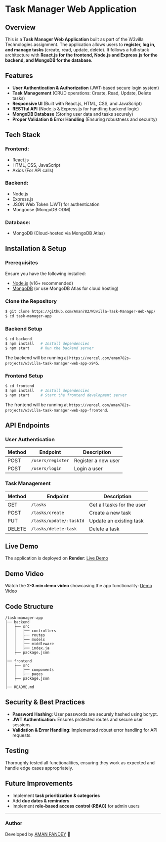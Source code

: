# Task Manager Web Application

## Overview
This is a **Task Manager Web Application** built as part of the W3villa Technologies assignment. The application allows users to **register, log in, and manage tasks** (create, read, update, delete). It follows a full-stack architecture with **React.js for the frontend, Node.js and Express.js for the backend, and MongoDB for the database**.

## Features
- **User Authentication & Authorization** (JWT-based secure login system)
- **Task Management** (CRUD operations: Create, Read, Update, Delete tasks)
- **Responsive UI** (Built with React.js, HTML, CSS, and JavaScript)
- **RESTful API** (Node.js & Express.js for handling backend logic)
- **MongoDB Database** (Storing user data and tasks securely)
- **Proper Validation & Error Handling** (Ensuring robustness and security)

## Tech Stack
### **Frontend:**
- React.js
- HTML, CSS, JavaScript
- Axios (For API calls)

### **Backend:**
- Node.js
- Express.js
- JSON Web Token (JWT) for authentication
- Mongoose (MongoDB ODM)

### **Database:**
- MongoDB (Cloud-hosted via MongoDB Atlas)

## Installation & Setup
### **Prerequisites**
Ensure you have the following installed:
- [Node.js](https://nodejs.org/) (v16+ recommended)
- [MongoDB](https://www.mongodb.com/) (or use MongoDB Atlas for cloud hosting)

### **Clone the Repository**
```sh
$ git clone https://github.com/Aman782/W3villa-Task-Manager-Web-App/
$ cd task-manager-app
```

### **Backend Setup**
```sh
$ cd backend
$ npm install   # Install dependencies
$ npm start     # Run the backend server
```
The backend will be running at `https://vercel.com/aman782s-projects/w3villa-task-manager-web-app-x945`.

### **Frontend Setup**
```sh
$ cd frontend
$ npm install   # Install dependencies
$ npm start     # Start the frontend development server
```
The frontend will be running at `https://vercel.com/aman782s-projects/w3villa-task-manager-web-app-frontend`.

## API Endpoints
### **User Authentication**
| Method | Endpoint                | Description          |
|--------|-------------------------|----------------------|
| POST   | `/users/register`        | Register a new user |
| POST   | `/users/login`           | Login a user        |

### **Task Management**
| Method | Endpoint                | Description                   |
|--------|-------------------------|-------------------------------|
| GET    | `/tasks`                 | Get all tasks for the user   |
| POST   | `/tasks/create`          | Create a new task            |
| PUT    | `/tasks/update/:taskId`  | Update an existing task      |
| DELETE | `/tasks/delete-task`     | Delete a task                |

## Live Demo
The application is deployed on **Render**: [Live Demo](https://vercel.com/aman782s-projects/w3villa-task-manager-web-app-frontend)

## Demo Video
Watch the **2-3 min demo video** showcasing the app functionality: [Demo Video](https://drive.google.com/file/d/1hipSI6X_eRsQRBnCbwK7O0aE46wPt3pr/view?usp=sharing)

## Code Structure
```
/task-manager-app
│── backend
│   ├── src
│   │   ├── controllers
│   │   ├── routes
│   │   ├── models
│   │   ├── middleware
│   │   ├── index.ja
│   ├── package.json
│
│── frontend
│   ├── src
│   │   ├── components
│   │   ├── pages
│   ├── package.json
│
│── README.md
```

## Security & Best Practices
- **Password Hashing**: User passwords are securely hashed using bcrypt.
- **JWT Authentication**: Ensures protected routes and secure user sessions.
- **Validation & Error Handling**: Implemented robust error handling for API requests.

## Testing
Thoroughly tested all functionalities, ensuring they work as expected and handle edge cases appropriately.

## Future Improvements
- Implement **task prioritization & categories**
- Add **due dates & reminders**
- Implement **role-based access control (RBAC)** for admin users

---
### Author
Developed by [AMAN PANDEY]((https://github.com/Aman782/)) 🚀

